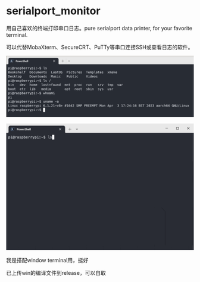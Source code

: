# serialport_monitor

用自己喜欢的终端打印串口日志。pure serialport data printer, for your favorite terminal.

可以代替MobaXterm、SecureCRT、PuTTy等串口连接SSH或查看日志的软件。

![cli](img/cli.png)

![htop](img/htop.gif)

我是搭配window terminal用，挺好

已上传win的编译文件到release，可以自取
